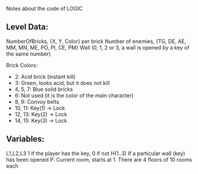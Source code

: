 Notes about the code of LOGIC

## Level Data:

NumberOfBricks, {X, Y, Color} per brick
Number of enemies, {TG, DE, AE, MM, MN, ME, PO, PI, CE, PM}
Wall (0, 1, 2 or 3, a wall is opened by a key of the same number)

Brick Colors:
* 2: Acid brick (instant kill)
* 3: Green, looks acid, but it does not kill
* 4, 5, 7: Blue solid bricks
* 6: Not used (it is the color of the main character) 
* 8, 9: Convoy belts
* 10, 11: Key(1) -> Lock
* 12, 13: Key(2) -> Lock
* 14, 15: Key(3) -> Lock

## Variables:
L1,L2,L3 1 if the player has the key, 0 if not
H(1..3) If a particular wall (key) has been opened
P: Current room, starts at 1. There are 4 floors of 10 rooms each
